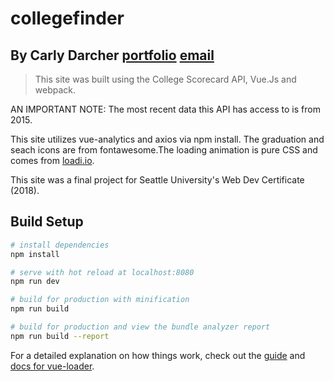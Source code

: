 # collegefinder

## By Carly Darcher [portfolio](http://carlydarcher.com/) [email](casdarcher@gmail.com)

> This site was built using the College Scorecard API, Vue.Js and webpack. 

AN IMPORTANT NOTE: The most recent data this API has access to is from 2015.

This site utilizes vue-analytics and axios via npm install. The graduation and seach icons are from fontawesome.The loading animation is pure CSS and comes from [loadi.io](https://loading.io/css/). 

This site was a final project for Seattle University's Web Dev Certificate (2018). 




## Build Setup

``` bash
# install dependencies
npm install

# serve with hot reload at localhost:8080
npm run dev

# build for production with minification
npm run build

# build for production and view the bundle analyzer report
npm run build --report
```

For a detailed explanation on how things work, check out the [guide](http://vuejs-templates.github.io/webpack/) and [docs for vue-loader](http://vuejs.github.io/vue-loader).
